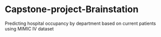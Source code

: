 # Capstone-project-Brainstation
Predicting hospital occupancy by department based on current patients using MIMIC IV dataset
